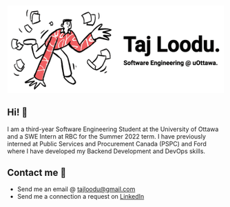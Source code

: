 ![](GitHubBanner.png)

## Hi! :wave:

I am a third-year Software Engineering Student at the University of Ottawa and a SWE Intern at RBC for the Summer 2022 term. I have previously interned at Public Services and Procurement Canada (PSPC) and Ford where I have developed my Backend Development and DevOps skills.

## Contact me :email:
* Send me an email @ tajloodu@gmail.com
* Send me a connection a request on [LinkedIn](https://www.linkedin.com/in/tajloodu/)
